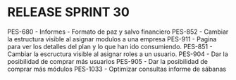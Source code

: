 # RELEASE SPRINT 30
PES-680 - Informes - Formato de paz y salvo financiero
PES-852 - Cambiar la estructura visible al asignar modulos a una empresa
PES-911 - Pagina para ver los detalles del plan y lo que han ido consumiendo.
PES-851 - Cambiar la escructura visible al asignar roles a un usuario.
PES-904 - Dar la posibilidad de comprar más usuarios
PES-905 - Dar la posibilidad de comprar más módulos
PES-1033 - Optimizar consultas informe de sábanas